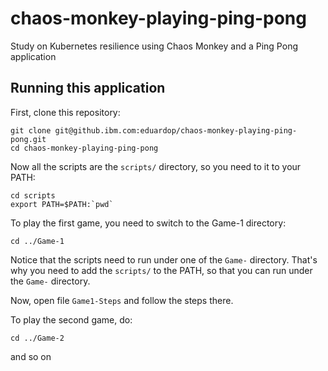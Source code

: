 # chaos-monkey-playing-ping-pong
Study on Kubernetes resilience using Chaos Monkey and a Ping Pong application

## Running this application

First, clone this repository:

```
git clone git@github.ibm.com:eduardop/chaos-monkey-playing-ping-pong.git
cd chaos-monkey-playing-ping-pong
```

Now all the scripts are the `scripts/` directory, so you need to it to your PATH:

```
cd scripts
export PATH=$PATH:`pwd`
```

To play the first game, you need to switch to the Game-1 directory:

```
cd ../Game-1
```

Notice that the scripts need to run under one of the `Game-` directory. That's why you need to add the `scripts/` to the PATH, so that you can run under the `Game-` directory.

Now, open file `Game1-Steps` and
follow the steps there.

To play the second game, do:
 
 ```
cd ../Game-2
 ```
 
and so on


